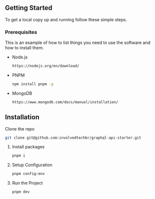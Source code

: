 ## Getting Started

To get a local copy up and running follow these simple steps.

### Prerequisites

This is an example of how to list things you need to use the software and how to install them.

- Node.js

  ```sh
  https://nodejs.org/en/download/
  ```

- PNPM

  ```sh
  npm install pnpm -g
  ```

- MongoDB

  ```sh
  https://www.mongodb.com/docs/manual/installation/
  ```

## Installation

Clone the repo

```sh
git clone git@github.com:involvedtechbr/graphql-api-starter.git
```

1. Install packages

   ```sh
   pnpm i
   ```

2. Setup Configuration

   ```sh
   pnpm config:env
   ```

3. Run the Project

   ```sh
   pnpm dev
   ```
